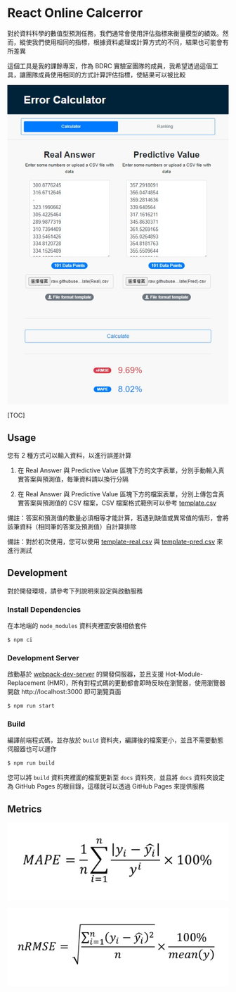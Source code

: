 # React Online Calcerror

對於資料科學的數值型預測任務，我們通常會使用評估指標來衡量模型的績效。然而，縱使我們使用相同的指標，根據資料處理或計算方式的不同，結果也可能會有所差異

這個工具是我的課餘專案，作為 BDRC 實驗室團隊的成員，我希望透過這個工具，讓團隊成員使用相同的方式計算評估指標，使結果可以被比較

![image](./image/preview.jpg?raw=true)

[TOC]

## Usage

您有 2 種方式可以輸入資料，以進行誤差計算

1. 在 Real Answer 與 Predictive Value 區塊下方的文字表單，分別手動輸入真實答案與預測值，每筆資料請以換行分隔

2. 在 Real Answer 與 Predictive Value 區塊下方的檔案表單，分別上傳包含真實答案與預測值的 CSV 檔案，CSV 檔案格式範例可以參考 [template.csv](/public/template/template-pred.csv)

備註：答案和預測值的數量必須相等才能計算，若遇到缺值或異常值的情形，會將該筆資料（相同筆的答案及預測值）自計算排除

備註：對於初次使用，您可以使用 [template-real.csv](/public/template/template-real.csv) 與 [template-pred.csv](/public/template/template-pred.csv) 來進行測試

## Development

對於開發環境，請參考下列說明來設定與啟動服務

### Install Dependencies

在本地端的 `node_modules` 資料夾裡面安裝相依套件

```sh
$ npm ci
```

### Development Server

啟動基於 [webpack-dev-server](https://webpack.js.org/configuration/dev-server/) 的開發伺服器，並且支援 Hot-Module-Replacement (HMR)，所有對程式碼的更動都會即時反映在瀏覽器，使用瀏覽器開啟 http://localhost:3000 即可瀏覽頁面

```sh
$ npm run start
```

### Build

編譯前端程式碼，並存放於 `build` 資料夾，編譯後的檔案更小，並且不需要動態伺服器也可以運作

```sh
$ npm run build
```

您可以將 `build` 資料夾裡面的檔案更新至 `docs` 資料夾，並且將 `docs` 資料夾設定為 GitHub Pages 的根目錄，這樣就可以透過 GitHub Pages 來提供服務

## Metrics

![image](./image/MAPE.jpg?raw=true)

![image](./image/nRMSE.jpg?raw=true)
